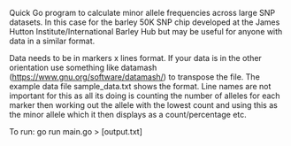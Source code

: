 Quick Go program to calculate minor allele frequencies across large SNP datasets. In this case for the barley 50K SNP chip developed at the James Hutton Institute/International Barley Hub but may be useful for anyone with data in a similar format.

Data needs to be in markers x lines format. If your data is in the other orientation use something like datamash (https://www.gnu.org/software/datamash/) to transpose the file. The example data file sample_data.txt shows the format. Line names are not important for this as all its doing is counting the number of alleles for each marker then working out the allele with the lowest count and using this as the minor allele which it then displays as a count/percentage etc.

To run: go run main.go > [output.txt]
